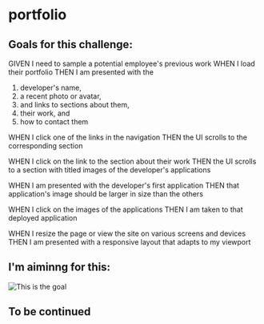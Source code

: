 # portfolio

## Goals for this challenge:

GIVEN I need to sample a potential employee's previous work
WHEN I load their portfolio
THEN I am presented with the 

1. developer's name, 
2. a recent photo or avatar, 
3. and links to sections about them, 
4. their work, and 
5. how to contact them

WHEN I click one of the links in the navigation
THEN the UI scrolls to the corresponding section

WHEN I click on the link to the section about their work
THEN the UI scrolls to a section with titled images of the developer's applications

WHEN I am presented with the developer's first application
THEN that application's image should be larger in size than the others

WHEN I click on the images of the applications
THEN I am taken to that deployed application

WHEN I resize the page or view the site on various screens and devices
THEN I am presented with a responsive layout that adapts to my viewport

## I'm aiminng for this:

![This is the goal](.images/02-advanced-css-homework-demo.gif)

## To be continued
